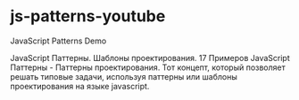 # js-patterns-youtube
JavaScript Patterns Demo

JavaScript Паттерны. Шаблоны проектирования. 17 Примеров
JavaScript Паттерны - Паттерны проектирования. Тот концепт, который позволяет решать типовые задачи, используя паттерны или шаблоны проектирования на языке javascript.
